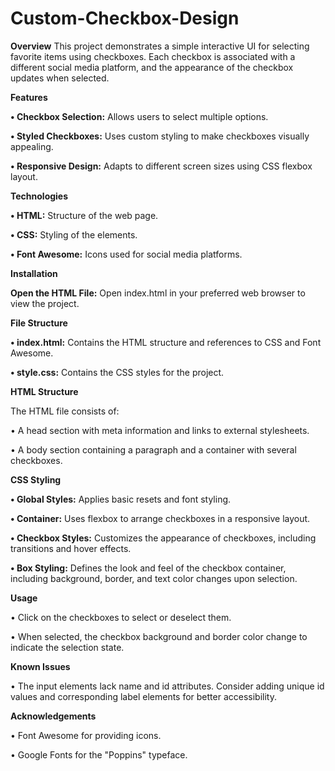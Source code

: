 # Custom-Checkbox-Design

**Overview**
This project demonstrates a simple interactive UI for selecting favorite items using checkboxes. Each checkbox is associated with a different social media platform, and the appearance of the checkbox updates when selected.

**Features**

**•	Checkbox Selection:** Allows users to select multiple options.

**•	Styled Checkboxes:** Uses custom styling to make checkboxes visually appealing.

**•	Responsive Design:** Adapts to different screen sizes using CSS flexbox layout.

**Technologies**

**•	HTML:** Structure of the web page.

**•	CSS:** Styling of the elements.

**•	Font Awesome:** Icons used for social media platforms.

**Installation**

**Open the HTML File:** Open index.html in your preferred web browser to view the project.

**File Structure**

**•	index.html:** Contains the HTML structure and references to CSS and Font Awesome.

**•	style.css:** Contains the CSS styles for the project.

**HTML Structure**

The HTML file consists of:

•	A head section with meta information and links to external stylesheets.

•	A body section containing a paragraph and a container with several checkboxes.

**CSS Styling**

**•	Global Styles:** Applies basic resets and font styling.

**•	Container:** Uses flexbox to arrange checkboxes in a responsive layout.

**•	Checkbox Styles:** Customizes the appearance of checkboxes, including transitions and hover effects.

**•	Box Styling:** Defines the look and feel of the checkbox container, including background, border, and text color changes upon selection.

**Usage**

•	Click on the checkboxes to select or deselect them.

•	When selected, the checkbox background and border color change to indicate the selection state.

**Known Issues**

•	The input elements lack name and id attributes. Consider adding unique id values and corresponding label elements for better accessibility.

**Acknowledgements**

•	Font Awesome for providing icons.

•	Google Fonts for the "Poppins" typeface.

